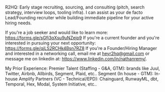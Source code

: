 R2HQ: Early stage recruiting, sourcing, and consulting (pitch, search strategy, interview loops, tooling infra). I can assist as your de facto Lead/Founding recruiter while building immediate pipeline for your active hiring needs. 

If you're a job seeker and would like to learn more: https://forms.gle/sGfj3qXsu9uNZejp9
If you're a current founder and you're interested in pursuing your next opportunity: https://forms.gle/qjLS2RCHk4Bsn7RZ8
If you're a Founder/Hiring Manager and interested in a networking call, email me at heyr2hq@gmail.com or message me on linkedin at: https://www.linkedin.com/in/nathanremy/. 

My Prior Experience: 
Premier Talent (Staffing - G&A, GTM): brands like Juul, Twitter, Airbnb, Allbirds, Segment, Plaid, etc..
Segment (In house - GTM): In-house
Amplify Partners (VC - Technical/EPD): Chainguard, RunwayML, dbt, Temporal, Hex, Modal, System Initiative, etc..
